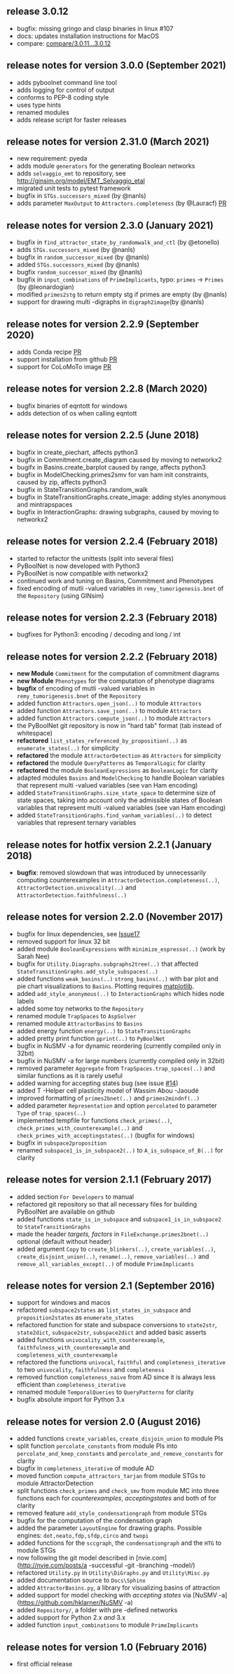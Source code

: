 

## release 3.0.12
 - bugfix: missing gringo and clasp binaries in linux #107
 - docs: updates installation instructions for MacOS
 - compare: [compare/3.0.11...3.0.12](https://github.com/hklarner/pyboolnet/compare/3.0.11...3.0.12)


## release notes for version 3.0.0 (September 2021)
 - adds pyboolnet command line tool
 - adds logging for control of output
 - conforms to PEP-8 coding style
 - uses type hints
 - renamed modules
 - adds release script for faster releases
    

## release notes for version 2.31.0 (March 2021)
 - new requirement: pyeda
 - adds module `generators` for the generating Boolean networks
 - adds `selvaggio_emt` to repository, see http://ginsim.org/model/EMT_Selvaggio_etal
 - migrated unit tests to pytest framework
 - bugfix in `STGs.successors_mixed` (by @nanls)
 - adds parameter `MaxOutput` to `Attractors.completeness` (by @Lauracf) [PR](https://github.com/hklarner/PyBoolNet/pull/63)


## release notes for version 2.3.0 (January 2021)
 - bugfix in `find_attractor_state_by_randomwalk_and_ctl` (by @etonello)
 - adds `STGs.successors_mixed` (by @nanls)
 - bugfix in `random_successor_mixed` (by @nanls)
 - added `STGs.successors_mixed` (by @nanls)
 - bugfix `random_successor_mixed` (by @nanls)
 - bugfix in `input_combinations` of `PrimeImplicants`, typo: `primes` -> `Primes` (by @leonardogian)
 - modified `primes2stg` to return empty stg if primes are empty (by @nanls)
 - support for drawing multi -digraphs in `digraph2image`(by @nanls)


## release notes for version 2.2.9 (September 2020)
 - adds Conda recipe [PR](https://github.com/hklarner/PyBoolNet/pull/38)
 - support installation from github [PR](https://github.com/hklarner/PyBoolNet/pull/37)
 - support for CoLoMoTo image [PR](https://github.com/hklarner/PyBoolNet/pull/35)


## release notes for version 2.2.8 (March 2020)
 - bugfix binaries of eqntott for windows
 - adds detection of os when calling eqntott 


## release notes for version 2.2.5 (June 2018)
 - bugfix in create_piechart, affects python3
 - bugfix in Commitment.create_diagram caused by moving to networkx2
 - bugifx in Basins.create_barplot caused by range, affects python3
 - bugfix in ModelChecking.primes2smv for van ham init constraints, caused by zip, affects python3
 - bugfix in StateTransitionGraphs.random_walk
 - bugfix in StateTransitionGraphs.create_image: adding styles anonymous and mintrapspaces
 - bugfix in InteractionGraphs: drawing subgraphs, caused by moving to networkx2


## release notes for version 2.2.4 (February 2018)
 - started to refactor the unittests (split into several files)
 - PyBoolNet is now developed with Python3
 - PyBoolNet is now compatible with networkx2
 - continued work and tuning on Basins, Commitment and Phenotypes
 - fixed encoding of mutli -valued variables in `remy_tumorigenesis.bnet` of the `Repository` (using GINsim)


## release notes for version 2.2.3 (February 2018)
 - bugfixes for Python3: encoding / decoding and long / int


## release notes for version 2.2.2 (February 2018)
 - **new Module** `Commitment` for the computation of commitment diagrams
 - **new Module** `Phenotypes` for the computation of phenotype diagrams
 - **bugfix** of encoding of mutli -valued variables in `remy_tumorigenesis.bnet` of the `Repository`
 - added function `Attractors.open_json(..)` to module `Attractors`
 - added function `Attractors.save_json(..)` to module `Attractors`
 - added function `Attractors.compute_json(..)` to module `Attractors`
 - the PyBoolNet git repository is now in "hard tab" format (tab instead of whitespace)
 - **refactored** `list_states_referenced_by_proposition(..)` as `enumerate_states(..)` for simplicity
 - **refactored** the module `AttractorDetection` as `Attractors` for simplicity
 - **refactored** the module `QueryPatterns` as `TemporalLogic` for clarity
 - **refactored** the module `BooleanExpressions` as `BooleanLogic` for clarity
 - adapted modules `Basins` and `ModelChecking` to handle Boolean variables that represent multi -valued variables (see van Ham encoding)
 - added `StateTransitionGraphs.size_state_space` to determine size of state spaces, taking into account only the admissible states of Boolean variables that represent multi -valued variables (see van Ham encoding)
 - added `StateTransitionGraphs.find_vanham_variables(..)` to detect variables that represent ternary variables


## release notes for hotfix version 2.2.1 (January 2018)
 - **bugfix**: removed slowdown that was introduced by unnecessarily computing counterexamples in `AttractorDetection.completeness(..)`, `AttractorDetection.univocality(..)` and `AttractorDetection.faithfulness(..)`


## release notes for version 2.2.0 (November 2017)
 - bugfix for linux dependencies, see [Issue17](https://github.com/hklarner/PyBoolNet/issues/17)
 - removed support for linux 32 bit
 - added module `BooleanExpressions` with `minimize_espresso(..)` (work by Sarah Nee)
 - bugfix for `Utility.Diagraphs.subgraphs2tree(..)` that affected `StateTransitionGraphs.add_style_subspaces(..)`
 - added functions `weak_basins(..)` `strong_basins(..)` with bar plot and pie chart visualizations to `Basins`. Plotting requires [matplotlib](https://matplotlib.org/).
 - added `add_style_anonymous(..)` to `InteractionGraphs` which hides node labels
 - added some toy networks to the `Repository`
 - renamed module `TrapSpaces` to `AspSolver`
 - renamed module `AttractorBasins` to `Basins`
 - added energy function `energy(..)` to `StateTransitionGraphs`
 - added pretty print function `pprint(..)` to `PyBoolNet`
 - bugfix in NuSMV -a for dynamic reordering (currently compiled only in 32bit)
 - bugfix in NuSMV -a for large numbers (currently compiled only in 32bit)
 - removed parameter `Aggregate` from `TrapSpaces.trap_spaces(..)` and similar functions as it is rarely useful
 - added warning for accepting states bug (see issue [#14](http://github.com/hklarner/PyBoolNet/issues/14))
 - added T -Helper cell plasticity model of Wassim Abou -Jaoudé
 - improved formatting of `primes2bnet(..)` and `primes2mindnf(..)`
 - added parameter `Representation` and option `percolated` to parameter `Type` of `trap_spaces(..)`
 - implemented tempfile for functions `check_primes(..)`, `check_primes_with_counterexample(..)` and `check_primes_with_acceptingstates(..)` (bugfix for windows)
 - bugfix in `subspace2proposition`
 - renamed `subspace1_is_in_subspace2(..)` to `A_is_subspace_of_B(..)` for clarity


## release notes for version 2.1.1 (February 2017)
 - added section `For Developers` to manual
 - refactored git repository so that all necessary files for building PyBoolNet are available on github
 - added functions `state_is_in_subspace` and `subspace1_is_in_subspace2` to `StateTransitionGraphs`
 - made the header _targets, factors_ in `FileExchange.primes2bnet(..)` optional (default without header)
 - added argument `Copy` to `create_blinkers(..)`, `create_variables(..)`, `create_disjoint_union(..)`, `rename(..)`, `remove_variables(..)` and `remove_all_variables_except(..)` of module `PrimeImplicants`


## release notes for version 2.1 (September 2016)
 - support for windows and macos
 - refactored `subspace2states` as `list_states_in_subspace` and `proposition2states` as `enumerate_states`
 - refactored function for state and subspace conversions to `state2str`, `state2dict`, `subspace2str`, `subspace2dict` and added basic asserts
 - added functions `univocality_with_counterexample`, `faithfulness_with_counterexample` and `completeness_with_counterexample`
 - refactored the functions `univocal`, `faithful` and `completeness_iterative` to two `univocality`, `faithfulness` and `completeness`
 - removed function `completeness_naive` from AD since it is always less efficient than `completeness_iterative`
 - renamed module `TemporalQueries` to `QueryPatterns` for clarity
 - bugfix absolute import for Python 3.x


## release notes for version 2.0 (August 2016)
 - added functions `create_variables`, `create_disjoin_union` to module PIs
 - split function `percolate_constants` from module PIs into `percolate_and_keep_constants` and `percolate_and_remove_constants` for clarity
 - bugfix in `completeness_iterative` of module AD
 - moved function `compute_attractors_tarjan` from module STGs to module AttractorDetection
 - split functions `check_primes` and `check_smv` from module MC into three functions each for _counterexamples_, _acceptingstates_ and both of for clarity
 - removed feature `add_style_condensationgraph` from module STGs
 - bugfix for the computation of the condensation graph
 - added the parameter `LayoutEngine` for drawing graphs. Possible engines: `dot,neato,fdp,sfdp,circo` and `twopi`
 - added functions for the `sccgraph`, the `condensationgraph` and the `HTG` to module STGs
 - now following the git model described in [nvie.com](http://nvie.com/posts/a -successful -git -branching -model/)
 - refactored `Utility.py` in `Utility\DiGraphs.py` and `Utility\Misc.py`
 - added documentation source to `Docs\Sphinx`
 - added `AttractorBasins.py`, a library for visualizing basins of attraction
 - added support for model checking with _accepting states_ via [NuSMV -a](https://github.com/hklarner/NuSMV -a)
 - added `Repository/`, a folder with pre -defined networks
 - added support for Python 2.x _and_ 3.x
 - added function `input_combinations` to module `PrimeImplicants`

## release notes for version 1.0 (February 2016)
 - first official release
